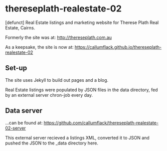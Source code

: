# thereseplath-realestate-02

[defunct] Real Estate listings and marketing website for Therese Plath Real Estate, Cairns.

Formerly the site was at: http://thereseplath.com.au

As a keepsake, the site is now at: https://callumflack.github.io/thereseplath-realestate-02

## Set-up

The site uses Jekyll to build out pages and a blog. 

Real Estate listings were populated by JSON files in the data directory, fed by an external server chron-job every day. 

## Data server 

…can be found at: https://github.com/callumflack/thereseplath-realestate-02-server

This external server recieved a listings XML, converted it to JSON and pushed the JSON to the _data directory here.
